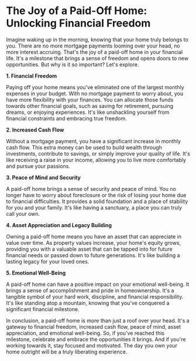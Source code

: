 # The Joy of a Paid-Off Home: Unlocking Financial Freedom

Imagine waking up in the morning, knowing that your home truly belongs to you. There are no more mortgage payments looming over your head, no more interest accruing. That's the joy of a paid-off home in your financial life. It's a milestone that brings a sense of freedom and opens doors to new opportunities. But why is it so important? Let's explore.

**1. Financial Freedom**

Paying off your home means you've eliminated one of the largest monthly expenses in your budget. With no mortgage payment to worry about, you have more flexibility with your finances. You can allocate those funds towards other financial goals, such as saving for retirement, pursuing dreams, or enjoying experiences. It's like unshackling yourself from financial constraints and embracing true freedom.

**2. Increased Cash Flow**

Without a mortgage payment, you have a significant increase in monthly cash flow. This extra money can be used to build wealth through investments, contribute to savings, or simply improve your quality of life. It's like receiving a raise in your income, allowing you to live more comfortably and pursue your passions.

**3. Peace of Mind and Security**

A paid-off home brings a sense of security and peace of mind. You no longer have to worry about foreclosure or the risk of losing your home due to financial difficulties. It provides a solid foundation and a place of stability for you and your family. It's like having a sanctuary, a place you can truly call your own.

**4. Asset Appreciation and Legacy Building**

Owning a paid-off home means you have an asset that can appreciate in value over time. As property values increase, your home's equity grows, providing you with a valuable asset that can be tapped into for future financial needs or passed down to future generations. It's like building a lasting legacy for your loved ones.

**5. Emotional Well-Being**

A paid-off home can have a positive impact on your emotional well-being. It brings a sense of accomplishment and pride in homeownership. It's a tangible symbol of your hard work, discipline, and financial responsibility. It's like standing atop a mountain, knowing that you've conquered a significant financial milestone.

In conclusion, a paid-off home is more than just a roof over your head. It's a gateway to financial freedom, increased cash flow, peace of mind, asset appreciation, and emotional well-being. So, if you've reached this milestone, celebrate and embrace the opportunities it brings. And if you're working towards it, stay focused and motivated. The day you own your home outright will be a truly liberating experience.